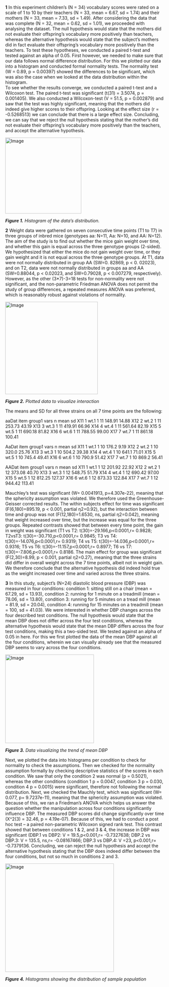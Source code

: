 **1** In this experiment children’s (N = 34) vocabulary scores were rated on a scale of 1 to 10 by their teachers (N = 33, mean = 6.67, sd = 1.74) and their mothers (N = 33, mean = 7.33, sd = 1.49). After considering the data that was complete (N = 32, mean = 0.62, sd = 1.01), we proceeded with analysing the dataset. The null hypothesis would state that the mothers did not evaluate their offspring’s vocabulary more positively than teachers, whereas the alternative hypothesis would state that the subject’s mothers did in fact evaluate their offspring’s vocabulary more positively than the teachers. To test these hypotheses, we conducted a paired t-test and tested against an alpha of 0.05. First however, we needed to make sure that our data follows normal difference distribution. 
For this we plotted our data into a histogram and conducted formal normality tests. The normality test (W = 0.89, p = 0.00397) showed the differences to be significant, which was also the case when we looked at the data distribution within the histogram.				
To see whether the results converge, we conducted a paired t-test and a Wilcoxon test. The paired t-test was significant (t(31) = 3.5074, p = 0.001405). We also conducted a Wilcoxon-test (V = 51.5, p = 0.002879) and saw that the test was highly significant, meaning that the mothers did indeed give higher scores to their offspring. Looking at the effect size (r =  -0.5268513) we can conclude that there is a large effect size. Concluding, we can say that we reject the null hypothesis stating that the mother’s did not evaluate their offspring’s vocabulary more positively than the teachers, and accept the alternative hypothesis. 

<img width="241" alt="Image" src="https://github.com/user-attachments/assets/3eba96bc-4e64-49d2-af96-52aaabe699a9" />

_**Figure 1.** Histogram of the data’s distribution._

**2** Weight data were gathered on seven consecutive time points (T1 to T7) in three groups of inbred mice (genotypes aa: N=11, Aa: N=10, and AA: N=12). The aim of the study is to find out whether the mice gain weight over time, and whether this gain is equal across the three genotype groups (2-sided). We hypothesized that either the mice do not gain weight over time, or they gain weight and it is not equal across the three genotype groups.
At T1, data were not normally distributed in group AA (SW=0. 82869, p < 0. 02023), and on T2, data were not normally distributed in groups aa and AA (SW=0.88044, p < 0.02023, and SW=0.79028, p < 0.007279, respectively). However, as the other (3*7)-3=18 tests for non-normality were not significant, and the non-parametric Friedman ANOVA does not permit the study of group differences, a repeated measures ANOVA was preferred, which is reasonably robust against violations of normality. 

<img width="293" alt="Image" src="https://github.com/user-attachments/assets/d9254409-534f-4455-8ea8-b6d63c043723" />

_**Figure 2.** Plotted data to visualize interaction_

The means and SD for all three strains on all 7 time points are the following:

aaDat
item group1 vars  n   mean     sd
X11    1   wt.1    1 11 148.91  14.88
X12    2   wt.2    1 11 253.73  43.19
X13    3   wt.3    1 11 419.91  66.96
X14    4   wt.4    1 11 561.64  82.19
X15    5   wt.5    1 11 690.18  81.82
X16    6   wt.6    1 11 788.55  99.00
X17    7   wt.7    1 11 861.18 100.41

AaDat
    item group1 vars  n  mean    sd
X11    1   wt.1    1 10 176.2  9.19
X12    2   wt.2    1 10 320.0 25.76
X13    3   wt.3    1 10 504.2 39.38
X14    4   wt.4    1 10 641.1 71.01
X15    5   wt.5    1 10 745.4 49.41
X16    6   wt.6    1 10 790.9 51.42
X17    7   wt.7    1 10 869.2 56.41

AADat
    item group1 vars  n   mean     sd
X11    1   wt.1    1 12 201.92  22.92
X12    2   wt.2    1 12 373.08  40.70
X13    3   wt.3    1 12 548.75  51.79
X14    4   wt.4    1 12 690.42  97.00
X15    5   wt.5    1 12 812.25 127.37
X16    6   wt.6    1 12 873.33 122.84
X17    7   wt.7    1 12 944.42 113.41

 Mauchley’s test was significant (W= 0.0041913, p=4.307e-22), meaning that the sphericity assumption was violated. We therefore used the Greenhouse-Geisser corrected results. 
The within subjects effect for time was significant (F(6,180)=895.19, p < 0.001, partial η2=0.92), but the interaction between time and group was not (F(12,180)=1.6530, ns, partial η2=0.042), meaning that weight increased over time, but the increase was equal for the three groups. 
Repeated contrasts showed that between every time point, the gain in weight was significant (T1 vs T2: t(30)=-29.166,p<0.0001,r= 0.9828; T2vsT3: t(30)=-30.710,p<0.0001,r= 0.9845; T3 vs T4: t(30)=-14.076,p<0.0001,r= 0.9319; T4 vs T5: t(30)=-14.036,p<0.0001,r= 0.9316; T5 vs T6: t(30)=-11.157,p<0.0001,r= 0.8977; T6 vs T7: t(30)=-7.806,p<0.0001,r= 0.8186. 
The main effect for group was significant (F(2,30)=8.99, p < 0.001, partial η2=0.27), meaning that the three strains did differ in overall weight across the 7 time points, albeit not in weight gain. We therefore conclude that the alternative hypothesis did indeed hold true as the weight increased over time and varied across the three strains. 

**3** In this study, subject’s (N=24) diastolic blood pressure (DBP) was measured in four conditions: condition 1: sitting still on a chair (mean = 67.29, sd = 13.93), condition 2: running for 1 minute on a treadmill (mean = 78.06, sd = 13.80), condition 3: running for 5 minutes on a tread mill (mean = 81.9, sd = 20.04), condition 4: running for 15 minutes on a treadmill (mean = 100, sd = 41.03). We were interested in whether DBP changes across the four described test conditions. The null hypothesis would state that the mean DBP does not differ across the four test conditions, whereas the alternative hypothesis would state that the mean DBP differs across the four test conditions, making this a two-sided test. We tested against an alpha of 0.05 in here. 
For this we first plotted the data of the mean DBP against all the four conditions, wherein we can visually already see that the measured DBP seems to vary across the four conditions. 

<img width="281" alt="Image" src="https://github.com/user-attachments/assets/3d590071-7984-42b7-9d2c-5fc1af191186" />

_**Figure 3.** Data visualizing the trend of mean DBP_

Next, we plotted the data into histograms per condition to check for normality to check the assumptions. Then we checked for the normality assumption formally by checking descriptive statistics of the scores in each condition. We saw that only the condition 2 was normal (p = 0.5021), whereas the other conditions (condition 1 p = 0.0047, condition 3 p = 0.030, condition 4 p = 0.0015) were significant, therefore not following the normal distribution. 
Next, we checked the Mauchly test, which was significant (W= 0.077, p= 9.7237e-11), meaning that the sphericity assumption was violated. Because of this, we ran a Friedman’s ANOVA which helps us answer the question whether the manipulation across four conditions significantly influence DBP. The measured DBP scores did change significantly over time (X^2(3) = 32.46, p = 4.19e-07). 
Because of this, we had to conduct a post hoc test – a paired non-parametric Wilcoxon signed rank test. This contrast showed that between conditions 1 & 2, and 3 & 4, the increase in DBP was significant (DBP.1 vs DBP2: V = 19.5,p<0.001,r= -0.7327638; DBP.2 vs DBP.3: V = 135.5, ns,r= -0.08167466; DBP.3 vs DBP.4: V =23, p<0.001,r= -0.7379136. Concluding, we can reject the null hypothesis and accept the alternative hypothesis stating that the DBP does indeed differ between the four conditions, but not so much in conditions 2 and 3.

<img width="344" alt="Image" src="https://github.com/user-attachments/assets/3cedba9f-a781-490c-a411-07c724bfa79a" />

_**Figure 4.** Histograms showing the distribution of sample population_
